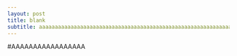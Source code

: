 ```yaml
---
layout: post
title: blank
subtitle: aaaaaaaaaaaaaaaaaaaaaaaaaaaaaaaaaaaaaaaaaaaaaaaaaaaaaaaaaaaaaaaaaaa
---
```


#AAAAAAAAAAAAAAAAA